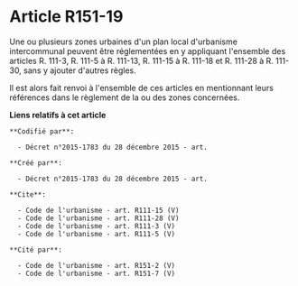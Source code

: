 # Article R151-19

Une ou plusieurs zones urbaines d'un plan local d'urbanisme intercommunal peuvent être réglementées en y appliquant
l'ensemble des articles R. 111-3, R. 111-5 à R. 111-13, R. 111-15 à R. 111-18 et R. 111-28 à R. 111-30, sans y ajouter
d'autres règles. 

Il est alors fait renvoi à l'ensemble de ces articles en mentionnant leurs références dans le règlement de la ou des zones
concernées.

**Liens relatifs à cet article**

	**Codifié par**:

	  - Décret n°2015-1783 du 28 décembre 2015 - art.

	**Créé par**:

	  - Décret n°2015-1783 du 28 décembre 2015 - art.

	**Cite**:

	  - Code de l'urbanisme - art. R111-15 (V)
	  - Code de l'urbanisme - art. R111-28 (V)
	  - Code de l'urbanisme - art. R111-3 (V)
	  - Code de l'urbanisme - art. R111-5 (V)

	**Cité par**:

	  - Code de l'urbanisme - art. R151-2 (V)
	  - Code de l'urbanisme - art. R151-7 (V)
